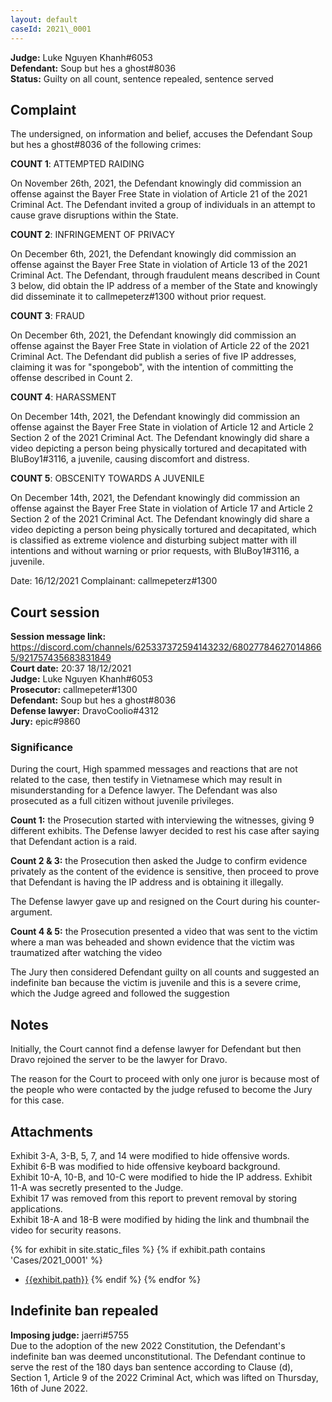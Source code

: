 ```yaml
---
layout: default
caseId: 2021\_0001
---
```

**Judge:** Luke Nguyen Khanh#6053 \
**Defendant:**  Soup but hes a ghost#8036 \
**Status:** Guilty on all count, sentence repealed, sentence served

## Complaint
The undersigned, on information and belief, accuses the Defendant Soup but hes a ghost#8036 of the following crimes:

__COUNT 1__: ATTEMPTED RAIDING

On November 26th, 2021, the Defendant knowingly did commission an offense against the Bayer Free State in violation of Article 21 of the 2021 Criminal Act. The Defendant invited a group of individuals in an attempt to cause grave disruptions within the State.

__COUNT 2__: INFRINGEMENT OF PRIVACY

On December 6th, 2021, the Defendant knowingly did commission an offense against the Bayer Free State in violation of Article 13 of the 2021 Criminal Act. The Defendant, through fraudulent means described in Count 3 below, did obtain the IP address of a member of the State and knowingly did disseminate it to callmepeterz#1300 without prior request.

__COUNT 3__: FRAUD

On December 6th, 2021, the Defendant knowingly did commission an offense against the Bayer Free State in violation of Article 22 of the 2021 Criminal Act. The Defendant did publish a series of five IP addresses, claiming it was for "spongebob", with the intention of committing the offense described in Count 2.

__COUNT 4__: HARASSMENT

On December 14th, 2021, the Defendant knowingly did commission an offense against the Bayer Free State in violation of Article 12 and Article 2 Section 2 of the 2021 Criminal Act. The Defendant knowingly did share a video depicting a person being physically tortured and decapitated with BluBoy1#3116, a juvenile, causing discomfort and distress.

__COUNT 5__: OBSCENITY TOWARDS A JUVENILE

On December 14th, 2021, the Defendant knowingly did commission an offense against the Bayer Free State in violation of Article 17 and Article 2 Section 2 of the 2021 Criminal Act. The Defendant knowingly did share a video depicting a person being physically tortured and decapitated, which is classified as extreme violence and disturbing subject matter with ill intentions and without warning or prior requests, with BluBoy1#3116, a juvenile.

Date: 16/12/2021
Complainant: callmepeterz#1300

## Court session
**Session message link:** https://discord.com/channels/625337372594143232/680277846270148665/921757435683831849 \
**Court date:** 20:37 18/12/2021 \
**Judge:** Luke Nguyen Khanh#6053 \
**Prosecutor:** callmepeter#1300 \
**Defendant:** Soup but hes a ghost#8036 \
**Defense lawyer:** DravoCoolio#4312 \
**Jury:** epic#9860

### Significance
During the court, High spammed messages and reactions that are not related to the case, then testify in Vietnamese which may result in misunderstanding for a Defence lawyer. The Defendant was also prosecuted as a full citizen without juvenile privileges.

__Count 1:__ the Prosecution started with interviewing the witnesses, giving 9 different exhibits. The Defense lawyer decided to rest his case after saying that Defendant action is a raid.

__Count 2 & 3:__ the Prosecution then asked the Judge to confirm evidence privately as the content of the evidence is sensitive, then proceed to prove that Defendant is having the IP address and is obtaining it illegally. 

The Defense lawyer gave up and resigned on the Court during his counter-argument. 

__Count 4 & 5:__ the Prosecution presented a video that was sent to the victim where a man was beheaded and shown evidence that the victim was traumatized after watching the video

The Jury then considered Defendant guilty on all counts and suggested an indefinite ban because the victim is juvenile and this is a severe crime, which the Judge agreed and followed the suggestion

## Notes
Initially, the Court cannot find a defense lawyer for Defendant but then Dravo rejoined the server to be the lawyer for Dravo.

The reason for the Court to proceed with only one juror is because most of the people who were contacted by the judge refused to become the Jury for this case. 

## Attachments
Exhibit 3-A, 3-B, 5, 7, and 14 were modified to hide offensive words. \
Exhibit 6-B was modified to hide offensive keyboard background.  \
Exhibit 10-A, 10-B, and 10-C were modified to hide the IP address.
Exhibit 11-A was secretly presented to the Judge. \
Exhibit 17 was removed from this report to prevent removal by storing applications. \
Exhibit 18-A and 18-B were modified by hiding the link and thumbnail the video for security reasons.

{% for exhibit in site.static_files %}
    {% if exhibit.path contains 'Cases/2021_0001' %}
- [{{exhibit.path}}](/Bayer-Free-State-Court-Record/{{exhibit.path}})
    {% endif %}
{% endfor %}

## Indefinite ban repealed
**Imposing judge:** jaerri#5755 \
Due to the adoption of the new 2022 Constitution, the Defendant's indefinite ban was deemed unconstitutional. The Defendant continue to serve the rest of the 180 days ban sentence according to Clause (d), Section 1, Article 9 of the 2022 Criminal Act, which was lifted on Thursday, 16th of June 2022. 
